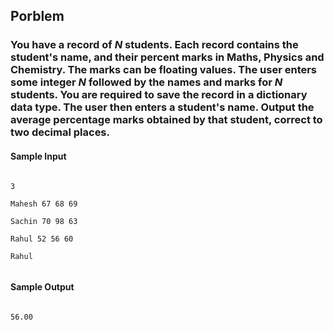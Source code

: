## Porblem 

### You have a record of <b><i>N</i></b> students. Each record contains the student's name, and their percent marks in Maths, Physics and Chemistry. The marks can be floating values. The user enters some integer <b><i>N</i></b> followed by the names and marks for <b><i>N</i></b> students. You are required to save the record in a dictionary data type. The user then enters a student's name. Output the average percentage marks obtained by that student, correct to two decimal places.

#### Sample Input 
<code> 
3 <br/>
Mahesh 67 68 69 <br/>
Sachin 70 98 63 <br/>
Rahul 52 56 60 <br/>
Rahul <br/>
</code>

#### Sample Output <br/>
<code>
56.00
</code>